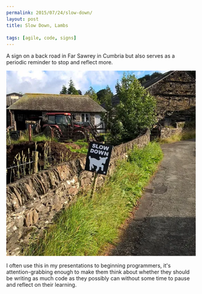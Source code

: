 ```yaml
---
permalink: 2015/07/24/slow-down/
layout: post
title: Slow Down, Lambs

tags: [agile, code, signs]
---
```


A sign on a back road in Far Sawrey in Cumbria but also serves as a periodic reminder to stop and reflect more.

![slow down](/img/posts/slow-down-lambs/slow-lambs.webp)

I often use this in my presentations to beginning programmers, it's attention-grabbing enough to make them think about whether
they should be writing as much code as they possibly can without some time to pause and reflect on their learning.
